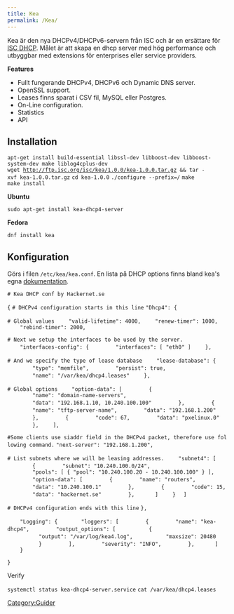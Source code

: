 ```yaml
---
title: Kea
permalink: /Kea/
---
```


Kea är den nya DHCPv4/DHCPv6-servern från ISC och är en ersättare för
[ISC DHCP](/ISC_DHCP "wikilink"). Målet är att skapa en dhcp server med
hög performance och utbyggbar med extensions för enterprises eller
service providers.

**Features**

-   Fullt fungerande DHCPv4, DHCPv6 och Dynamic DNS server.
-   OpenSSL support.
-   Leases finns sparat i CSV fil, MySQL eller Postgres.
-   On-Line configuration.
-   Statistics
-   API

Installation
------------

`apt-get install build-essential libssl-dev libboost-dev libboost-system-dev make liblog4cplus-dev`
`wget `[`http://ftp.isc.org/isc/kea/1.0.0/kea-1.0.0.tar.gz`](http://ftp.isc.org/isc/kea/1.0.0/kea-1.0.0.tar.gz)` && tar -xvf kea-1.0.0.tar.gz`
`cd kea-1.0.0`
`./configure --prefix=/`
`make`
`make install`

**Ubuntu**

`sudo apt-get install kea-dhcp4-server`

**Fedora**

`dnf install kea`

Konfiguration
-------------

Görs i filen `/etc/kea/kea.conf`. En lista på DHCP options finns bland
kea's egna
[dokumentation](http://kea.isc.org/docs/kea-guide.html#dhcp4-std-options-list).

`# Kea DHCP conf by Hackernet.se`

`{`
`# DHCPv4 configuration starts in this line`
`"Dhcp4": {`

`# Global values`
`    "valid-lifetime": 4000,`
`    "renew-timer": 1000,`
`    "rebind-timer": 2000,`

`# Next we setup the interfaces to be used by the server.`
`    "interfaces-config": {`
`        "interfaces": [ "eth0" ]`
`    },`

`# And we specify the type of lease database`
`    "lease-database": {`
`        "type": "memfile",`
`        "persist": true,`
`        "name": "/var/kea/dhcp4.leases"`
`    },`

`# Global options`
`    "option-data": [`
`        {`
`        "name": "domain-name-servers",`
`        "data": "192.168.1.10, 10.240.100.100"`
`        },`
`        {`
`        "name": "tftp-server-name",`
`        "data": "192.168.1.200"`
`        },`
`        {`
`        "code": 67,`
`        "data": "pxelinux.0"`
`        },`
`    ],`

`#Some clients use siaddr field in the DHCPv4 packet, therefore use following command.`
`"next-server": "192.168.1.200",`


`# List subnets where we will be leasing addresses.`
`    "subnet4": [`
`        {`
`        "subnet": "10.240.100.0/24",`
`        "pools": [ { "pool": "10.240.100.20 - 10.240.100.100" } ],`
`        "option-data": [`
`        {`
`        "name": "routers",`
`        "data": "10.240.100.1"`
`        },`
`        {`
`        "code": 15,`
`        "data": "hackernet.se"`
`        },`
`      ]`
`    }`
`  ]`


`# DHCPv4 configuration ends with this line`
`},`

`    "Logging": {`
`       "loggers": [`
`        {`
`        "name": "kea-dhcp4",`
`        "output_options": [`
`          {`
`          "output": "/var/log/kea4.log",`
`          "maxsize": 20480`
`          }`
`        ],`
`        "severity": "INFO",`
`        },`
`      ]`
`    }`

`}`

Verify

`systemctl status kea-dhcp4-server.service`
`cat /var/kea/dhcp4.leases`

[Category:Guider](/Category:Guider "wikilink")